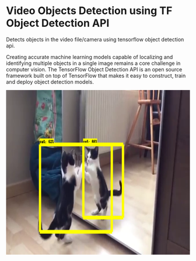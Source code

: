 # Video Objects Detection using TF Object Detection API
Detects objects in the video file/camera using tensorflow object detection api.

Creating accurate machine learning models capable of localizing and identifying
multiple objects in a single image remains a core challenge in computer vision.
The TensorFlow Object Detection API is an open source framework built on top of
TensorFlow that makes it easy to construct, train and deploy object detection
models.

<p align="center">
  <img src="object_detection/Video Detection_screenshot_31.01.2018.png" width=676 height=450>
</p>
 

